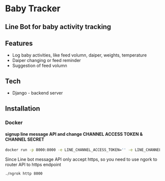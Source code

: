 

# Baby Tracker
## Line Bot for baby activity tracking

## Features
- Log baby activities, like feed volumn, daiper, weights, temperature
- Daiper changing or feed reminder
- Suggestion of feed volumn

## Tech
- Django - backend server

## Installation
### Docker
#### signup line message API and change CHANNEL ACCESS TOKEN & CHANNEL SECRET
```sh
docker run -p 8000:8000 -e LINE_CHANNEL_ACCESS_TOKEN='' -e LINE_CHANNEL_SECRET='' rejectsgallery/baby_tracker:1.2 .
```
Since Line bot message API only accept https, so you need to use ngork to router API to https endpoint
```sh
./ngrok http 8000
```
